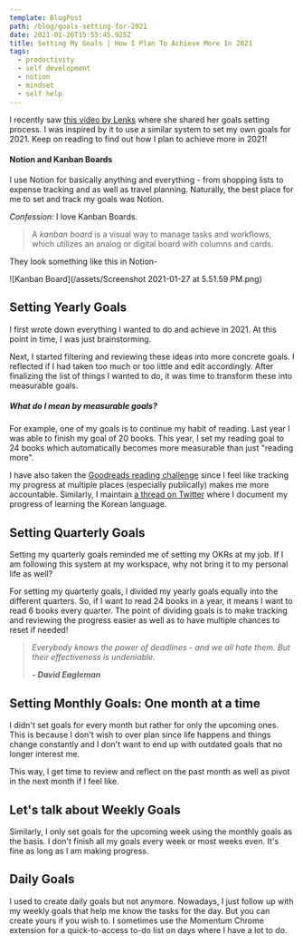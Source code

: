 ```yaml
---
template: BlogPost
path: /blog/goals-setting-for-2021
date: 2021-01-26T15:55:45.925Z
title: Setting My Goals | How I Plan To Achieve More In 2021
tags:
  - productivity
  - self development
  - notion
  - mindset
  - self help
---
```

I recently saw [this video by Lenks](https://www.youtube.com/watch?v=xTEQw9tFTzo) where she shared her goals setting process. I was inspired by it to use a similar system to set my own goals for 2021. Keep on reading to find out how I plan to achieve more in 2021!  

#### Notion and Kanban Boards

I use Notion for basically anything and everything - from shopping lists to expense tracking and as well as travel planning. Naturally, the best place for me to set and track my goals was Notion. 

*Confession:* I love Kanban Boards.

> A *kanban board* is a visual way to manage tasks and workflows, which utilizes an analog or digital board with columns and cards. 

They look something like this in Notion-

![Kanban Board](/assets/Screenshot 2021-01-27 at 5.51.59 PM.png)

## Setting Yearly Goals

I first wrote down everything I wanted to do and achieve in 2021. At this point in time, I was just brainstorming.

Next, I started filtering and reviewing these ideas into more concrete goals. I reflected if I had taken too much or too little and edit accordingly. After finalizing the list of things I wanted to do, it was time to transform these into measurable goals.

##### *What do I mean by measurable goals?*

For example, one of my goals is to continue my habit of reading. Last year I was able to finish my goal of 20 books. This year, I set my reading goal to 24 books which automatically becomes more measurable than just "reading more". 

I have also taken the [Goodreads reading challenge](https://www.goodreads.com/challenges/11650-2021-reading-challenge) since I feel like tracking my progress at multiple places (especially publically) makes me more accountable. Similarly, I maintain [a thread on Twitter](https://twitter.com/urvaxhi/status/1319306928166596608) where I document my progress of learning the Korean language.

## Setting Quarterly Goals

Setting my quarterly goals reminded me of setting my OKRs at my job. If I am following this system at my workspace, why not bring it to my personal life as well? 

For setting my quarterly goals, I divided my yearly goals equally into the different quarters. So, if I want to read 24 books in a year, it means I want to read 6 books every quarter. The point of dividing goals is to make tracking and reviewing the progress easier as well as to have multiple chances to reset if needed!

> *Everybody knows the power of deadlines - and we all hate them. But their effectiveness is undeniable.*
>
> ***\- David Eagleman***

## Setting Monthly Goals: One month at a time

I didn't set goals for every month but rather for only the upcoming ones. This is because I don't wish to over plan since life happens and things change constantly and I don't want to end up with outdated goals that no longer interest me. 

This way, I get time to review and reflect on the past month as well as pivot in the next month if I feel like. 

## Let's talk about Weekly Goals

Similarly, I only set goals for the upcoming week using the monthly goals as the basis. I don't finish all my goals every week or most weeks even. It's fine as long as I am making progress.

## Daily Goals

I used to create daily goals but not anymore. Nowadays, I just follow up with my weekly goals that help me know the tasks for the day. But you can create yours if you wish to. I sometimes use the Momentum Chrome extension for a quick-to-access to-do list on days where I have a lot to do.
